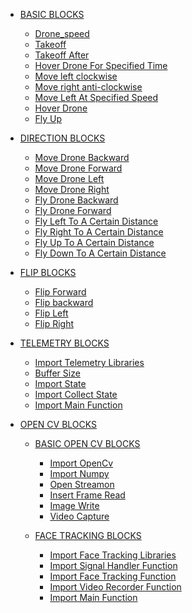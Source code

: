 <!-- TODO: Complete with your own sidebar structure and enable sidebar in index.html - or delete this file. -->
- [BASIC BLOCKS](/Basic_blocks)
	* [Drone_speed](Basic_blocks?id=drone_speed)
    * [Takeoff](Basic_blocks?id=take_off)
    * [Takeoff After](Basic_blocks?id=takeoff_after)
    * [Hover Drone For Specified Time](Basic_blocks?id=Hover_drone_time)
    * [Move left clockwise](Basic_blocks?id=move_left_clockwise)
    * [Move right anti-clockwise](Basic_blocks?id=move_right_anticlockwise)
    * [Move Left At Specified Speed](Basic_blocks?id=move_left_speed)
    * [Hover Drone](Basic_blocks?id=Hover_drone)
    * [Fly Up](Basic_blocks?id=fly_up)

- [DIRECTION BLOCKS](/Direction_blocks)
	* [Move Drone Backward](Direction_blocks?id=move_drone_backward)
    * [Move Drone Forward](Direction_blocks?id=move_drone_forward)
    * [Move Drone Left](Direction_blocks?id=move_drone_left)
    * [Move Drone Right](Direction_blocks?id=move_drone_right)
    * [Fly Drone Backward](Direction_blocks?id=fly_backward_distance)
    * [Fly Drone Forward](Direction_blocks?id=fly_forward_distance)
    * [Fly Left To A Certain Distance](Direction_blocks?id=fly_left_distance)
    * [Fly Right To A Certain Distance](Direction_blocks?id=fly_right_distance)
    * [Fly Up To A Certain Distance](Direction_blocks?id=fly_up_distance)
    * [Fly Down To A Certain Distance](Direction_blocks?id=fly_down_distance)

- [FLIP BLOCKS](/Flip_blocks)
	* [Flip Forward](Flip_blocks?id=Flip_forward)
    * [Flip backward](Flip_blocks?id=Flip_backward)
    * [Flip Left](Flip_blocks?id=Flip_left)
    * [Flip Right](Flip_blocks?id=Flip_right)

- [TELEMETRY BLOCKS]()
	* [Import Telemetry Libraries](/telemetry?id=telemetry_libraries)
    * [Buffer Size](/telemetry?id=buffer_size)
    * [Import State](/telemetry?id=State)
    * [Import Collect State](/telemetry?id=collect_state)
    * [Import Main Function](/telemetry?id=telemetry_main_function)

- [OPEN CV BLOCKS]()
    - [BASIC OPEN CV BLOCKS]()
	    * [Import OpenCv](/opencv_blocks?id=opencv_import)
	    * [Import Numpy](/opencv_blocks?id=numpy_import)
	    * [Open Streamon](/opencv_blocks?id=open_streamon)
	    * [Insert Frame Read](/opencv_blocks?id=frame_read)
	    * [Image Write](/opencv_blocks?id=image_write)
	    * [Video Capture](/opencv_blocks?id=videocapture_cv)

    - [FACE TRACKING BLOCKS]()
	    * [Import Face Tracking Libraries](/facetracking?id=facetracking_libraries)
	    * [Import Signal Handler Function](/facetracking?id=signal_handler)
	    * [Import Face Tracking Function](/facetracking?id=facetracking_function)
	    * [Import Video Recorder Function](/facetracking?id=videorecorder_function)
	    * [Import Main Function](/facetracking?id=facetracking_main)
